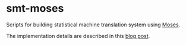 # smt-moses
Scripts for building statistical machine translation system using [Moses](http://www.statmt.org/moses/index.php?n=Main.HomePage).

The implementation details are described in this [blog post](https://deniskyashif.com/statistical-machine-translation-on-azure-vm-using-moses/).
